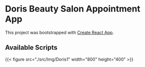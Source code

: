# Doris Beauty Salon Appointment App

This project was bootstrapped with [Create React App](https://github.com/facebook/create-react-app).

## Available Scripts


{{< figure src="./src/Img/Doris1" width="800" height="400"  >}}
